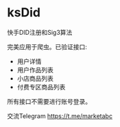 # ksDid
快手DID注册和Sig3算法

完美应用于爬虫。已验证接口:
* 用户详情
* 用户作品列表
* 小店商品列表
* 付费专区商品列表

所有接口不需要进行账号登录。

交流Telegram
https://t.me/marketabc
